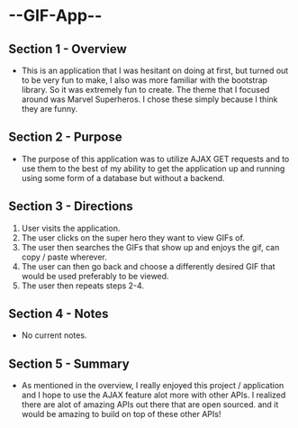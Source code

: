 # --GIF-App--

## Section 1 - Overview 
- This is an application that I was hesitant on doing at first, but turned out to be very fun to make, I also was more familiar with the bootstrap library. So it was extremely fun to create. The theme that I focused around was Marvel Superheros. I chose these simply because I think they are funny. 


## Section 2 - Purpose 
- The purpose of this application was to utilize AJAX GET requests and to use them to the best of my ability to get the application up and running using some form of a database but without a backend.


## Section 3 - Directions
1. User visits the application.
2. The user clicks on the super hero they want to view GIFs of.
3. The user then searches the GIFs that show up and enjoys the gif, can copy / paste wherever. 
4. The user can then go back and choose a differently desired GIF that would be used preferably to be viewed. 
5. The user then repeats steps 2-4.


## Section 4 - Notes 
- No current notes. 


## Section 5 - Summary 
- As mentioned in the overview, I really enjoyed this project / application and I hope to use the AJAX feature alot more with other APIs. I realized there are alot of amazing APIs out there that are open sourced. and it would be amazing to build on top of these other APIs! 